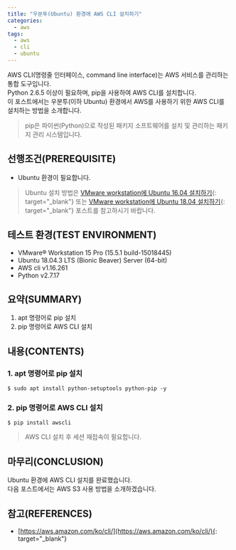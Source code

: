 ```yaml
---
title: "우분투(Ubuntu) 환경에 AWS CLI 설치하기"
categories: 
  - aws
tags: 
  - aws
  - cli
  - ubuntu
---
```



AWS CLI(명령줄 인터페이스, command line interface)는 AWS 서비스를 관리하는 통합 도구입니다. <br />
Python 2.6.5 이상이 필요하며, pip을 사용하여 AWS CLI를 설치합니다. <br />
이 포스트에서는 우분투(이하 Ubuntu) 환경에서 AWS를 사용하기 위한 AWS CLI를 설치하는 방법을 소개합니다.

> pip은 파이썬(Python)으로 작성된 패키지 소프트웨어를 설치 및 관리하는 패키지 관리 시스템입니다.


## 선행조건(PREREQUISITE)
- Ubuntu 환경이 필요합니다.

> Ubuntu 설치 방법은 [VMware workstation에 Ubuntu 16.04 설치하기](https://lindarex.github.io/ubuntu/ubuntu-1604-installation/){: target="_blank"} 또는 [VMware workstation에 Ubuntu 18.04 설치하기](https://lindarex.github.io/ubuntu/ubuntu-1804-installation/){: target="_blank"} 포스트를 참고하시기 바랍니다.


## 테스트 환경(TEST ENVIRONMENT)
- VMware® Workstation 15 Pro (15.5.1 build-15018445)
- Ubuntu 18.04.3 LTS (Bionic Beaver) Server (64-bit)
- AWS cli v1.16.261
- Python v2.7.17


## 요약(SUMMARY)
1. apt 명령어로 pip 설치
2. pip 명령어로 AWS CLI 설치


## 내용(CONTENTS)
### 1. apt 명령어로 pip 설치
```shell
$ sudo apt install python-setuptools python-pip -y
```

### 2. pip 명령어로 AWS CLI 설치
```shell
$ pip install awscli
```

> AWS CLI 설치 후 세션 재접속이 필요합니다.


## 마무리(CONCLUSION)
Ubuntu 환경에 AWS CLI 설치를 완료했습니다. <br />
다음 포스트에서는 AWS S3 사용 방법을 소개하겠습니다.


## 참고(REFERENCES)
- [https://aws.amazon.com/ko/cli/](https://aws.amazon.com/ko/cli/){: target="_blank"}
